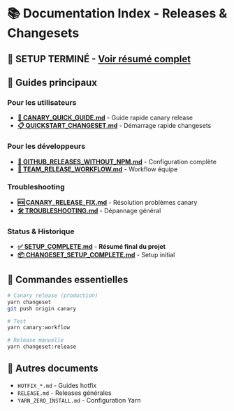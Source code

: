 # 📚 Documentation Index - Releases & Changesets

## 🎯 SETUP TERMINÉ - [Voir résumé complet](./SETUP_COMPLETE.md)

## 🚀 Guides principaux

### Pour les utilisateurs
- **[🧪 CANARY_QUICK_GUIDE.md](./CANARY_QUICK_GUIDE.md)** - Guide rapide canary release
- **[📋 QUICKSTART_CHANGESET.md](./QUICKSTART_CHANGESET.md)** - Démarrage rapide changesets

### Pour les développeurs  
- **[🔧 GITHUB_RELEASES_WITHOUT_NPM.md](./GITHUB_RELEASES_WITHOUT_NPM.md)** - Configuration complète
- **[🔄 TEAM_RELEASE_WORKFLOW.md](./TEAM_RELEASE_WORKFLOW.md)** - Workflow équipe

### Troubleshooting
- **[🆘 CANARY_RELEASE_FIX.md](./CANARY_RELEASE_FIX.md)** - Résolution problèmes canary
- **[🛠️ TROUBLESHOOTING.md](./TROUBLESHOOTING.md)** - Dépannage général

### Status & Historique
- **[✅ SETUP_COMPLETE.md](./SETUP_COMPLETE.md)** - **Résumé final du projet**
- **[📦 CHANGESET_SETUP_COMPLETE.md](./CHANGESET_SETUP_COMPLETE.md)** - Setup initial

## 🎯 Commandes essentielles

```bash
# Canary release (production)
yarn changeset
git push origin canary

# Test
yarn canary:workflow

# Release manuelle
yarn changeset:release
```

## 📁 Autres documents

- `HOTFIX_*.md` - Guides hotfix
- `RELEASE.md` - Releases générales
- `YARN_ZERO_INSTALL.md` - Configuration Yarn
